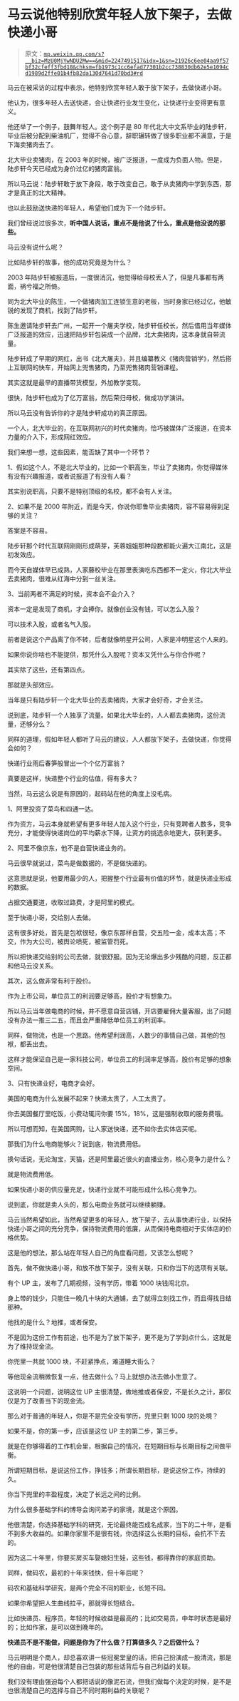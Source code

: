 # 马云说他特别欣赏年轻人放下架子，去做快递小哥

> 原文：[`mp.weixin.qq.com/s?__biz=MzU0MjYwNDU2Mw==&mid=2247491517&idx=1&sn=21926c6ee04aa9f57bf32cfeff3fbd18&chksm=fb1973c1cc6efad77301b2cc738830db62e5e1094cd1989d2ffe01b4fb82da130d7641d70bd3#rd`](http://mp.weixin.qq.com/s?__biz=MzU0MjYwNDU2Mw==&mid=2247491517&idx=1&sn=21926c6ee04aa9f57bf32cfeff3fbd18&chksm=fb1973c1cc6efad77301b2cc738830db62e5e1094cd1989d2ffe01b4fb82da130d7641d70bd3#rd)

马云在被采访的过程中表示，他特别欣赏年轻人敢于放下架子，去做快递小哥。

他认为，很多年轻人去送快递，会让快递行业发生变化，让快递行业变得更有意义。

他还举了一个例子，鼓舞年轻人。这个例子是 80 年代北大中文系毕业的陆步轩，毕业后被分配到柴油机厂，觉得不合心意，辞职辗转做了很多职业都不满意，于是下海卖猪肉去了。

北大毕业卖猪肉，在 2003 年的时候，被广泛报道，一度成为负面人物。但是，陆步轩今天已经成为身价过亿的猪肉富翁。

所以马云说：陆步轩敢于放下身段，敢于改变自己，敢于从卖猪肉中学到东西，那才是真正的北大精神。

也以此鼓励送快递的年轻人，希望他们成为下一个陆步轩。

我们曾经说过很多次，**听中国人说话，重点不是他说了什么，重点是他没说的那些。**

马云没有说什么呢？

比如陆步轩的故事，他的成功究竟是为什么？

2003 年陆步轩被报道后，一度很消沉，他觉得给母校丢人了，但是凡事都有两面，祸兮福之所倚。

同为北大毕业的陈生，一个做猪肉加工连锁生意的老板，当时身家已经过亿，他敏锐的发现了商机，找到了陆步轩。 

陈生邀请陆步轩去广州，一起开一个屠夫学校，陆步轩任校长，然后借用当年媒体广泛报道的效应，迅速把陆步轩包装成一个品牌，北大卖猪肉，这本身就自带流量。

陆步轩成了早期的网红，出书《北大屠夫》，并且编纂教义《猪肉营销学》，然后搭上互联网的快车，开始网上兜售猪肉，乃至兜售猪肉营销课程。

其实这就是最早的直播带货模型，外加教学变现。

很快，陆步轩也成为了亿万富翁，然后荣归母校，做成功学演讲。

所以马云没有告诉你的才是陆步轩成功的真正原因。

一个人，北大毕业的，在互联网初兴的时代卖猪肉，恰巧被媒体广泛报道，在资本力量的介入下，形成网红效应。

我们来想一想，这些因素，能否缺了其中一个环节？

1、假如这个人，不是北大毕业的，比如一个职高生，毕业了卖猪肉，你觉得媒体有没有兴趣报道，或者说报道了有没有人看？

其实别说职高，只要不是特别顶级的名校，都不会有人关注。

2、如果不是 2000 年附近，而是今天，你说你耶鲁毕业卖猪肉，容不容易得到足够的关注？

答案是不容易。

陆步轩那个时代互联网刚刚形成萌芽，芙蓉姐姐那种段数都能火遍大江南北，这是初发效应。

而今天自媒体早已成熟，人家藤校毕业在那里表演吃东西都不一定火，你北大毕业去卖猪肉，很难从红海中分到一丝关注。

3、当前两者不满足的时候，资本会不会介入？

资本一定是发现了商机，才会捧你。就像创业没有钱，可以怎么入股？

可以技术入股，或者名气入股。

前者是说这个产品离了你不转，后者就像明星开公司，人家是冲明星这个人来的。

如果你说你啥也不能提供，那凭什么入股呢？资本又凭什么与你合作呢？

其实除了这些，还有第四点。

那就是头部效应。

当年是只有陆步轩一个北大毕业的去卖猪肉，大家才会好奇，才会关注。

说到底，陆步轩一个人独享了流量。如果北大毕业的，人人都去卖猪肉，这份流量，还够分么？ 

同样的道理，假如年轻人都听了马云的建议，人人都放下架子，去做快递，你觉得会如何？

快递行业雨后春笋般冒出一个个亿万富翁？

真要是这样，快递整个行业的估值，得有多大？

当然，马云这么说是有原因的，起码站在他的角度上没毛病。

1、阿里投资了菜鸟和四通一达。

作为资方，马云本身就希望有更多年轻人加入这个行业，只有竞聘者人数多，竞争充分，才能使得快递岗位的平均薪水下降，让资方的挑选余地更大，获利更多。

2、阿里不像京东，他不是自营快递业务的。

马云很早就说过，菜鸟是做数据的，不是做快递的。

这意思就是说，他要用最少的人，把握整个行业最有价值的环节，就是快递业形成的数据。

占据交通要道，收取过路费，才是阿里的模式。

至于快递小哥，交给别人去做。

这有很多好处，首先是包袱很轻，像京东那样自营，交五险一金，成本太高；不交，作为大公司，被舆论喷死，被监管罚死。

所以把快递交给别的公司去做，就很舒服。因为无论爆出多少残酷的问题，反正都和他马云没关系。

其次，这么做非常有利于股价。

作为上市公司，单位员工的利润要足够高，股价才有想象力。

所以马云当年做电商的时候，并不愿意自营店铺，开店要雇佣大量客服，出了问题没有办法一推三二五，而且会严重降低单位员工的利润率。

同样，做物流，也是一个思路。他希望利润高，人数少的事情自己做，其他的包袱，都丢出去。

这样才能保证自己是一家科技公司，单位员工的利润率足够高，股价有足够的想象空间。

3、只有快递业好，电商才会好。

美国的电商为什么发展不起来？快递太贵了，人工太贵了。

你去美国餐厅里吃饭，小费动辄问你要 15%，18%，这是强制收取的服务费哦。

所以可想而知，在美国网购，让人家送快递，还不如你去实体店买呢。

那我们为什么电商能够火？说到底，物流费用低。

换句话说，无论淘宝，天猫，还是阿里最近很火的直播业务，核心竞争力是什么？

就是物流费用低。

如果快递小哥的供应量充足，快递行业就不可能形成什么核心竞争力。

说到底，你就是卖人头的，那么电商业务就可以继续躺赚。

马云当然希望如此，当然希望更多的年轻人，放下架子，去从事快递行业，以保持快递小哥之间的充分竞争，保持物流费用的低廉，从而保持电商相对于实体店的价格优势。

这是他的想法，那么站在年轻人自己的角度看问题，又该怎么想呢？

首先，做不做快递小哥，和放不放下架子，没有关联，只和你当下的选项有关联。 

有个 UP 主，发布了几期视频，没有学历，带着 1000 块钱闯北京。

身上带的钱少，只能住一晚几十块的大通铺，去了就得立刻找工作，而且得找日结那种。

他找的是什么？地推，或者保安。

不是因为这份工作有前途，也不是为了放下架子，更不是为了学到点什么，这就是为了维持现金流。

你兜里一共就 1000 块，不赶紧挣点，难道睡大街么？

等他现金流稍微恢复一点，他去做什么？马上就想办法去做小生意了。

这说明一个问题，说明这位 UP 主很清楚，做地推或者保安，不是长久之计，那仅仅是为了改善当下的现金流。

那么对于普通的年轻人，你是不是完全没有学历，兜里只剩 1000 块的处境？

如果不是，你的第一步，应该是这位 UP 主的第二步，第三步。

就是在你够得着的工作机会里，根据自己的情况，在短期目标与长期目标之间做平衡。

所谓短期目标，是说这份工作，挣钱多；所谓长期目标，是说这份工作，持续的久。 

你当下兜里的丰盈程度，决定了长远之间的比例。

为什么很多基础学科的博导会询问弟子的家境，就是这个原因。

他很清楚，你选择基础学科的研究，无论最终能否成名成家，当下的二十年，是看不到多大收益的。如果你家里不是很有钱，你选择这么长期的目标，会抗不下去的。

因为这二十年里，你要买房买车娶媳妇生娃，这些钱，都得靠你的家庭资助。

同样，做码农，最初的十年来钱快，但十年后呢？

码农和基础科学研究，是两个完全不同的职业，长短不同。

如果你希望把人生曲线拉平，那就得长短结合。

比如快递员、程序员，年轻的时候收益是最高的；比如交易员，中年时状态是最好的；比如作家，是可以做到晚年的。 

**快递员不是不能做，问题是你为了什么做？打算做多久？之后做什么？**

马云明明是个商人，却总喜欢讲一些冠冕堂皇的话，把自己扮演成一股清流，那是他的自由，可是他很清楚自己包装的那些话背后与自己利益的关联。

我们没有理由强迫每个人都把话说的像泥石流，但我们做每个决定的时候，是不是也很清楚自己的选择与自己不同时期利益的关联呢？